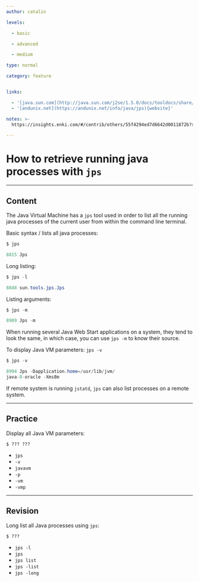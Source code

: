 ```yaml
---
author: catalin

levels:

  - basic

  - advanced

  - medium

type: normal

category: feature


links:

  - '[java.sun.com](http://java.sun.com/j2se/1.5.0/docs/tooldocs/share/jps.html){website}'
  - '[andunix.net](https://andunix.net/info/java/jps){website}'

notes: >-
  https://insights.enki.com/#/contrib/others/55f4294ed7d6642d0011872b?search=khandelwalrinki

---
```


# How to retrieve running java processes with `jps`

---
## Content

The Java Virtual Machine has a `jps` tool used in order to list all the running java processes of the current user from within the command line terminal.

Basic syntax / lists all java processes:
```java
$ jps

8815 Jps
```

Long listing:

```java
$ jps -l

8848 sun.tools.jps.Jps
```

Listing arguments:
```java
$ jps -m

8909 Jps -m

```
When running several Java Web Start applications on a system, they tend to look the same, in which case, you can use `jps -m` to know their source.

To display Java VM parameters: `jps -v`
```java
$ jps -v

8994 Jps -Dapplication.home=/usr/lib/jvm/
java-8-oracle -Xms8m


```



If remote system is running `jstatd`,  `jps` can also list processes on a remote system.

---
## Practice

Display all Java VM parameters:
```
$ ??? ???
```

* `jps` 
* `-v` 
* `javavm` 
* `-p` 
* `-vm` 
* `-vmp`

---
## Revision

Long list all Java processes using `jps`:
```
$ ???
```

* `jps -l` 
* `jps` 
* `jps list` 
* `jps -list` 
* `jps -long`


